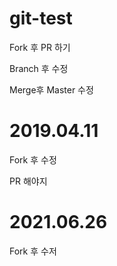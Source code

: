 # git-test

Fork 후 PR 하기

Branch 후 수정

Merge후 Master 수정


# 2019.04.11

Fork 후 수정

PR 해야지

# 2021.06.26

Fork 후 수저
